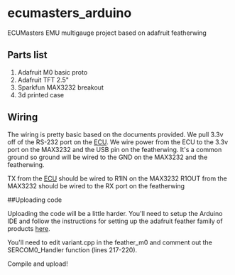 # ecumasters_arduino
ECUMasters EMU multigauge project based on adafruit featherwing

## Parts list
1. Adafruit M0 basic proto
2. Adafruit TFT 2.5"
4. Sparkfun MAX3232 breakout
5. 3d printed case

## Wiring

The wiring is pretty basic based on the documents provided. 
We pull 3.3v off of the RS-232 port on the [ECU](https://github.com/fscker/ecumasters_arduino/blob/master/EMUPlug.png). We wire power
from the ECU to the 3.3v port on the MAX3232 and the USB pin on
the featherwing. It's a common ground so ground will be wired 
to the GND on the MAX3232 and the featherwing.

TX from the [ECU](https://github.com/fscker/ecumasters_arduino/blob/master/EMUPlug.png) should be wired to R1IN on the MAX3232
R1OUT from the MAX3232 should be wired to the RX port 
on the featherwing

##Uploading code

Uploading the code will be a little harder. You'll need to setup 
the Arduino IDE and follow the instructions for setting up the 
adafruit feather family of products 
[here](https://learn.adafruit.com/adafruit-feather-m0-basic-proto/using-with-arduino-ide).

You'll need to edit variant.cpp in the feather_m0 and comment out the SERCOM0_Handler function
(lines 217-220).

Compile and upload!
